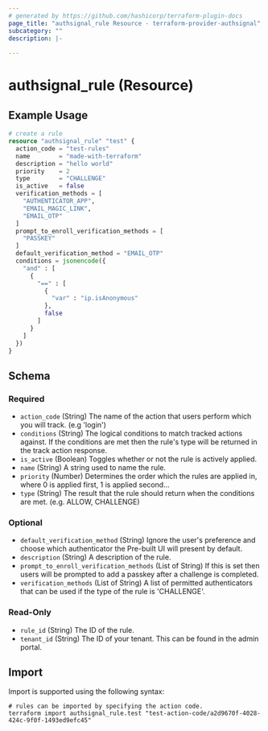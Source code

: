 ```yaml
---
# generated by https://github.com/hashicorp/terraform-plugin-docs
page_title: "authsignal_rule Resource - terraform-provider-authsignal"
subcategory: ""
description: |-
  
---
```


# authsignal_rule (Resource)



## Example Usage

```terraform
# create a rule
resource "authsignal_rule" "test" {
  action_code = "test-rules"
  name        = "made-with-terraform"
  description = "hello world"
  priority    = 2
  type        = "CHALLENGE"
  is_active   = false
  verification_methods = [
    "AUTHENTICATOR_APP",
    "EMAIL_MAGIC_LINK",
    "EMAIL_OTP"
  ]
  prompt_to_enroll_verification_methods = [
    "PASSKEY"
  ]
  default_verification_method = "EMAIL_OTP"
  conditions = jsonencode({
    "and" : [
      {
        "==" : [
          {
            "var" : "ip.isAnonymous"
          },
          false
        ]
      }
    ]
  })
}
```

<!-- schema generated by tfplugindocs -->
## Schema

### Required

- `action_code` (String) The name of the action that users perform which you will track. (e.g 'login')
- `conditions` (String) The logical conditions to match tracked actions against. If the conditions are met then the rule's type will be returned in the track action response.
- `is_active` (Boolean) Toggles whether or not the rule is actively applied.
- `name` (String) A string used to name the rule.
- `priority` (Number) Determines the order which the rules are applied in, where 0 is applied first, 1 is applied second...
- `type` (String) The result that the rule should return when the conditions are met. (e.g. ALLOW, CHALLENGE)

### Optional

- `default_verification_method` (String) Ignore the user's preference and choose which authenticator the Pre-built UI will present by default.
- `description` (String) A description of the rule.
- `prompt_to_enroll_verification_methods` (List of String) If this is set then users will be prompted to add a passkey after a challenge is completed.
- `verification_methods` (List of String) A list of permitted authenticators that can be used if the type of the rule is 'CHALLENGE'.

### Read-Only

- `rule_id` (String) The ID of the rule.
- `tenant_id` (String) The ID of your tenant. This can be found in the admin portal.

## Import

Import is supported using the following syntax:

```shell
# rules can be imported by specifying the action code.
terraform import authsignal_rule.test "test-action-code/a2d9670f-4028-424c-9f0f-1493ed9efc45"
```
